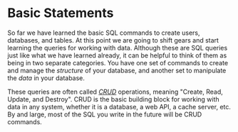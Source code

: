 # Basic Statements

So far we have learned the basic SQL commands to create users, databases, and tables. At this point we are going to shift gears and start learning the queries for working with data. Although these are SQL queries just like what we have learned already, it can be helpful to think of them as being in two separate categories. You have one set of commands to create and manage the *structure* of your database, and another set to manipulate the *data* in your database.

These queries are often called [*CRUD*](http://en.wikipedia.org/wiki/Create,_read,_update_and_delete) operations, meaning "Create, Read, Update, and Destroy". CRUD is the basic building block for working with data in any system, whether it is a database, a web API, a cache server, etc. By and large, most of the SQL you write in the future will be CRUD commands.
